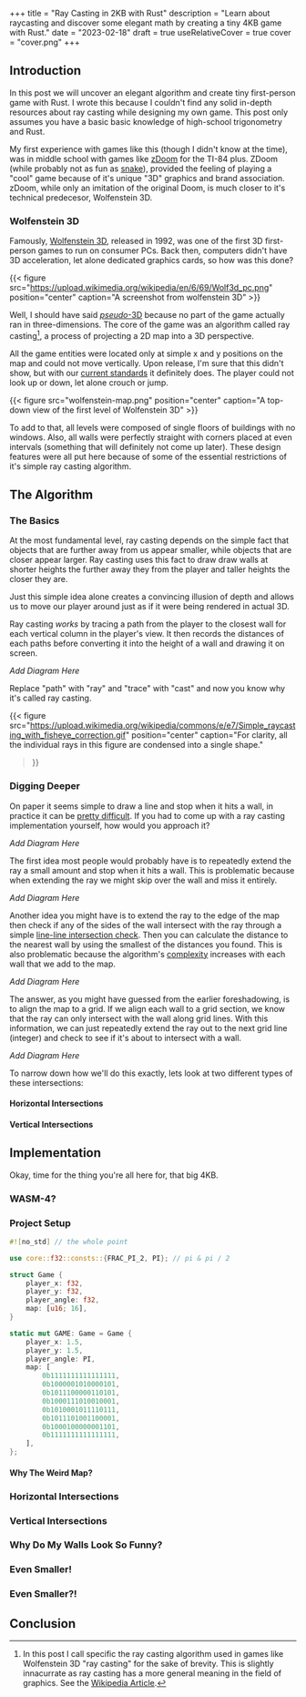 +++
title = "Ray Casting in 2KB with Rust"
description = "Learn about raycasting and discover some elegant math by creating a tiny 4KB game with Rust."
date = "2023-02-18"
draft = true
useRelativeCover = true
cover = "cover.png"
+++

## Introduction

In this post we will uncover an elegant algorithm and create tiny first-person game with Rust.
I wrote this because I couldn't find any solid in-depth resources about ray casting while designing my own game.
This post only assumes you have a basic basic knowledge of high-school trigonometry and Rust.

My first experience with games like this (though I didn't know at the time), was in middle school with games like [zDoom](https://www.ticalc.org/archives/files/fileinfo/360/36062.html) for the TI-84 plus.
ZDoom (while probably not as fun as [snake](https://www.ticalc.org/archives/files/fileinfo/336/33606.html)), provided the feeling of playing a "cool" game because of it's unique "3D" graphics and brand association.
zDoom, while only an imitation of the original Doom, is much closer to it's technical predecesor, Wolfenstein 3D.

### Wolfenstein 3D

Famously, [Wolfenstein 3D](https://en.wikipedia.org/wiki/Wolfenstein_3D), released in 1992, was one of the first 3D first-person games to run on consumer PCs.
Back then, computers didn't have 3D acceleration, let alone dedicated graphics cards, so how was this done?

{{< figure src="https://upload.wikimedia.org/wikipedia/en/6/69/Wolf3d_pc.png" position="center" caption="A screenshot from wolfenstein 3D" >}}

Well, I should have said [*pseudo*-3D](https://en.wikipedia.org/wiki/2.5D) because no part of the game actually ran in three-dimensions.
The core of the game was an algorithm called ray casting[^1], a process of projecting a 2D map into a 3D perspective.

All the game entities were located only at simple x and y positions on the map and could not move vertically.
Upon release, I'm sure that this didn't show, but with our [current standards](https://www.unrealengine.com/en-US/unreal-engine-5) it definitely does.
The player could not look up or down, let alone crouch or jump.

{{< figure src="wolfenstein-map.png" position="center" caption="A top-down view of the first level of Wolfenstein 3D" >}}

To add to that, all levels were composed of single floors of buildings with no windows.
Also, all walls were perfectly straight with corners placed at even intervals (something that will definitely not come up later).
These design features were all put here because of some of the essential restrictions of it's simple ray casting algorithm.

## The Algorithm

### The Basics

At the most fundamental level, ray casting depends on the simple fact that objects that are further away from us appear smaller, while objects that are closer appear larger.
Ray casting uses this fact to draw draw walls at shorter heights the further away they from the player and taller heights the closer they are.

Just this simple idea alone creates a convincing illusion of depth and allows us to move our player around just as if it were being rendered in actual 3D.

Ray casting *works* by tracing a path from the player to the closest wall for each vertical column in the player's view.
It then records the distances of each paths before converting it into the height of a wall and drawing it on screen.

*Add Diagram Here*

Replace "path" with "ray" and "trace" with "cast" and now you know why it's called ray casting.

{{< figure
  src="https://upload.wikimedia.org/wikipedia/commons/e/e7/Simple_raycasting_with_fisheye_correction.gif"
  position="center"
  caption="For clarity, all the individual rays in this figure are condensed into a single shape."
>}}

### Digging Deeper

On paper it seems simple to draw a line and stop when it hits a wall, in practice it can be [pretty difficult](https://en.wikipedia.org/wiki/Collision_detection).
If you had to come up with a ray casting implementation yourself, how would you approach it?

*Add Diagram Here*

The first idea most people would probably have is to repeatedly extend the ray a small amount and stop when it hits a wall.
This is problematic because when extending the ray we might skip over the wall and miss it entirely.

*Add Diagram Here*

Another idea you might have is to extend the ray to the edge of the map then check if any of the sides of the wall intersect with the ray through a simple [line-line intersection check](https://en.wikipedia.org/wiki/Line%E2%80%93line_intersection).
Then you can calculate the distance to the nearest wall by using the smallest of the distances you found.
This is also problematic because the algorithm's [complexity](https://en.wikipedia.org/wiki/Time_complexity) increases with each wall that we add to the map.

*Add Diagram Here*

The answer, as you might have guessed from the earlier foreshadowing, is to align the map to a grid.
If we align each wall to a grid section, we know that the ray can only intersect with the wall along grid lines.
With this information, we can just repeatedly extend the ray out to the next grid line (integer) and check to see if it's about to intersect with a wall.

*Add Diagram Here*

To narrow down how we'll do this exactly, lets look at two different types of these intersections:

#### Horizontal Intersections

#### Vertical Intersections

## Implementation
Okay, time for the thing you're all here for, that big 4KB.

### WASM-4?

### Project Setup
```rust
#![no_std] // the whole point

use core::f32::consts::{FRAC_PI_2, PI}; // pi & pi / 2
```


```rust
struct Game {
    player_x: f32,
    player_y: f32,
    player_angle: f32,
    map: [u16; 16],
}
```

```rust
static mut GAME: Game = Game {
    player_x: 1.5,
    player_y: 1.5,
    player_angle: PI,
    map: [
        0b1111111111111111,
        0b1000001010000101,
        0b1011100000110101,
        0b1000111010010001,
        0b1010001011110111,
        0b1011101001100001,
        0b1000100000001101,
        0b1111111111111111,
    ],
};
```

#### Why The Weird Map?

### Horizontal Intersections


### Vertical Intersections


### Why Do My Walls Look So Funny?

### Even Smaller!

### Even Smaller?!

## Conclusion

[^1]: In this post I call specific the ray casting algorithm used in games like Wolfenstein 3D "ray casting" for the sake of brevity. This is slightly innacurrate as ray casting has a more general meaning in the field of graphics. See the [Wikipedia Article](https://en.wikipedia.org/wiki/Ray_casting).
